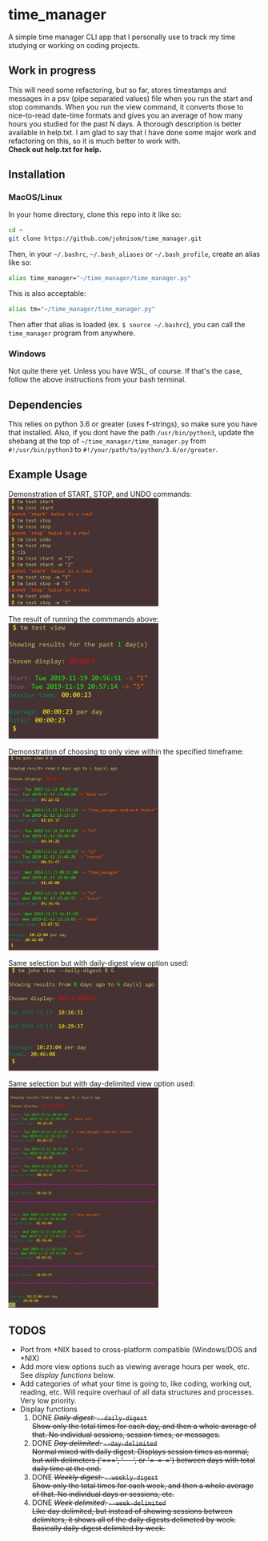 # time_manager

A simple time manager CLI app that I personally use to track my time
studying or working on coding projects.

## Work in progress

This will need some refactoring, but so far, stores timestamps
and messages in a psv (pipe separated values) file when you run
the start and stop commands. When you run
the view command, it converts those to nice-to-read date-time formats
and gives you an average of how many hours you studied for the past
N days. A thorough description is better available in help.txt.
I am glad to say that I have done some major work and refactoring on this,
so it is much better to work with.  
__Check out help.txt for help.__

## Installation

### MacOS/Linux

In your home directory, clone this repo into it like so:

```bash
cd ~
git clone https://github.com/johnisom/time_manager.git
```

Then, in your `~/.bashrc`, `~/.bash_aliases` or `~/.bash_profile`, create an alias
like so:

```bash
alias time_manager="~/time_manager/time_manager.py"
```

This is also acceptable:

```bash
alias tm="~/time_manager/time_manager.py"
```

Then after that alias is loaded (ex. `$ source ~/.bashrc`), you can call the
`time_manager` program from anywhere.

### Windows

Not quite there yet. Unless you have WSL, of course. If that's the case, follow
the above instructions from your bash terminal.

## Dependencies

This relies on python 3.6 or greater (uses f-strings), so make sure you have that installed.
Also, if you dont have the path `/usr/bin/python3`, update the shebang at the top of
`~/time_manager/time_manager.py` from `#!/usr/bin/python3` to `#!/your/path/to/python/3.6/or/greater`.

## Example Usage

<!-- markdownlint-disable MD033 -->
Demonstration of START, STOP, and UNDO commands:  
<img src="examples/start-stop-undo.jpg" width="300px">

The result of running the commmands above:  
<img src="examples/start-stop-undo-view.jpg" width="300px">

Demonstration of choosing to only view within the specified timeframe:  
<img src="examples/timeframe.jpg" width="300px">

Same selection but with daily-digest view option used:  
<img src="examples/daily-digest.jpg" width="300px">

Same selection but with day-delimited view option used:  
<img src="examples/day-delimited.jpg" width="300px">
<!-- markdownlint-enable MD033 -->

## TODOS

* Port from *NIX based to cross-platform compatible (Windows/DOS and *NIX)
* Add more view options such as viewing average hours per week, etc.
  See *display functions* below.
* Add categories of what your time is going to, like coding, working out,
  reading, etc. Will require overhaul of all data structures and processes.
  Very low priority.
* Display functions
  1) DONE ~~*Daily digest*: `--daily-digest`  
     Show only the total times for each day, and then a whole average of that.
     No individual sessions, session times, or messages.~~
  2) DONE ~~*Day delimited*: `--day-delimited`  
     Normal mixed with daily digest. Displays session times as normal, but with
     delimeters ('===', '---', or '=-=-=') between days with total daily time at the end.~~
  3) DONE ~~*Weekly digest*: `--weekly-digest`  
     Show only the total times for each week, and then a whole average of that.
     No individual days or sessions, etc.~~
  4) DONE ~~*Week delimited*: `--week-delimited`  
     Like day delimited, but instead of showing sessions between delimiters, it shows
     all of the daily digests delimeted by week. Basically daily digest delimited by week.~~
